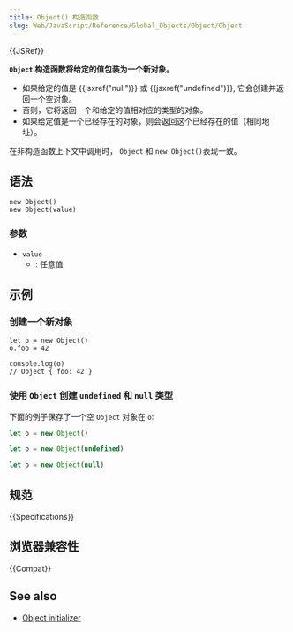 ```yaml
---
title: Object() 构造函数
slug: Web/JavaScript/Reference/Global_Objects/Object/Object
---
```


{{JSRef}}

**`Object` 构造函数将给定的值包装为一个新对象。**

- 如果给定的值是 {{jsxref("null")}} 或 {{jsxref("undefined")}}, 它会创建并返回一个空对象。
- 否则，它将返回一个和给定的值相对应的类型的对象。
- 如果给定值是一个已经存在的对象，则会返回这个已经存在的值（相同地址）。

在非构造函数上下文中调用时， `Object` 和 `new Object()`表现一致。

## 语法

```plain
new Object()
new Object(value)
```

### 参数

- `value`
  - : 任意值

## 示例

### 创建一个新对象

```plain
let o = new Object()
o.foo = 42

console.log(o)
// Object { foo: 42 }
```

### 使用 `Object` 创建 `undefined` 和 `null` 类型

下面的例子保存了一个空 `Object` 对象在 `o`:

```js
let o = new Object()
```

```js
let o = new Object(undefined)
```

```js
let o = new Object(null)
```

## 规范

{{Specifications}}

## 浏览器兼容性

{{Compat}}

## See also

- [Object initializer](/zh-CN/docs/Web/JavaScript/Reference/Operators/Object_initializer)
